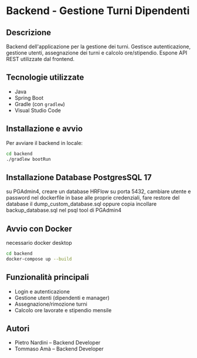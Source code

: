 # Backend - Gestione Turni Dipendenti

## Descrizione
Backend dell'applicazione per la gestione dei turni. Gestisce autenticazione, gestione utenti, assegnazione dei turni e calcolo ore/stipendio. Espone API REST utilizzate dal frontend.

## Tecnologie utilizzate
- Java
- Spring Boot
- Gradle (con `gradlew`)
- Visual Studio Code

## Installazione e avvio
Per avviare il backend in locale:

```bash
cd backend
./gradlew bootRun
```

## Installazione Database PostgresSQL 17

su PGAdmin4, creare un database HRFlow su porta 5432, cambiare utente e password nel dockerfile in base alle proprie credenziali, fare restore del database il dump_custom_database.sql oppure copia incollare backup_database.sql nel psql tool di PGAdmin4


## Avvio con Docker
necessario docker desktop
```bash
cd backend
docker-compose up --build

```
## Funzionalità principali
- Login e autenticazione
- Gestione utenti (dipendenti e manager)
- Assegnazione/rimozione turni
- Calcolo ore lavorate e stipendio mensile

## Autori
- Pietro Nardini – Backend Developer
- Tommaso Amà – Backend Developer
